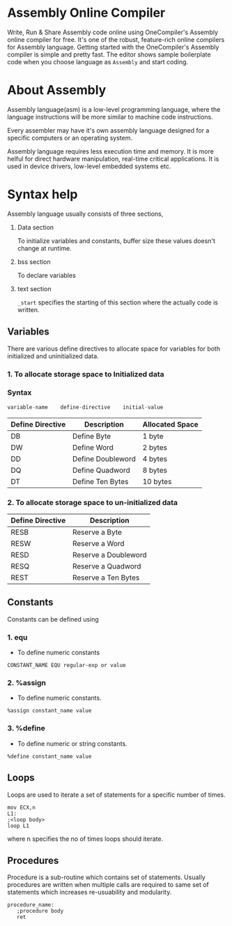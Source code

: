 # Assembly Online Compiler

Write, Run & Share Assembly code online using OneCompiler's Assembly online compiler for free. It's one of the robust, feature-rich online compilers for Assembly language. Getting started with the OneCompiler's Assembly compiler is simple and pretty fast. The editor shows sample boilerplate code when you choose language as `Assembly` and start coding. 

# About Assembly

Assembly language(asm) is a low-level programming language, where the language instructions will be more similar to machine code instructions. 

Every assembler may have it's own assembly language designed for a specific computers or an operating system.

Assembly language requires less execution time and memory. It is more helful for direct hardware manipulation, real-time critical applications. It is used in device drivers, low-level embedded systems etc.

# Syntax help

Assembly language usually consists of three sections, 

1. Data section

    To initialize variables and constants, buffer size these values doesn't change at runtime. 
2. bss section

    To declare variables

3. text section

    `_start` specifies the starting of this section where the actually code is written. 

## Variables


There are various define directives to allocate space for variables for both initialized and uninitialized data.

### 1.  To allocate storage space to Initialized data

### Syntax
```c
variable-name    define-directive    initial-value 
```

|Define Directive| Description| Allocated Space|
|-----|----|----|
|DB| Define Byte| 1 byte|
|DW| Define Word| 2 bytes|
|DD| Define Doubleword | 4 bytes|
|DQ| Define Quadword | 8 bytes|
|DT| Define Ten Bytes | 10 bytes|


### 2.  To allocate storage space to un-initialized data


|Define Directive|Description|
|-----|----|
|RESB|Reserve a Byte|
|RESW|Reserve a Word|
|RESD|Reserve a Doubleword|
|RESQ|Reserve a Quadword|
|REST|Reserve a Ten Bytes|


## Constants

Constants can be defined using 

### 1. equ

 * To define numeric constants

```
CONSTANT_NAME EQU regular-exp or value
```
### 2. %assign

 * To define numeric constants.

 ```
 %assign constant_name value
 ```

### 3. %define
* To define numeric or string constants.

```
%define constant_name value
```

## Loops

Loops are used to iterate a set of statements for a specific number of times.

```
mov ECX,n
L1:
;<loop body>
loop L1
```
where n specifies the no of times loops should iterate.

## Procedures

Procedure is a sub-routine which contains set of statements. Usually procedures are written when multiple calls are required to same set of statements which increases re-usuability and modularity.


```
procedure_name:
   ;procedure body
   ret
```
